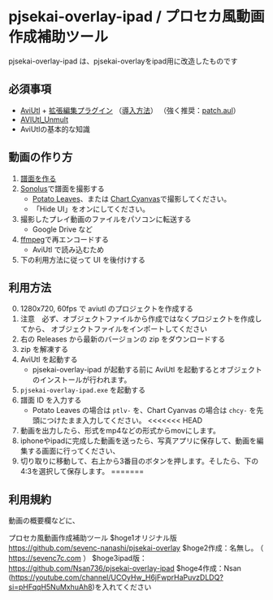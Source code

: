 # pjsekai-overlay-ipad / プロセカ風動画作成補助ツール

pjsekai-overlay-ipad は、pjsekai-overlayをipad用に改造したものです

## 必須事項

- [AviUtl](http://spring-fragrance.mints.ne.jp/aviutl/) + [拡張編集プラグイン](http://spring-fragrance.mints.ne.jp/aviutl/) （[導入方法](https://aviutl.info/dl-innsuto-ru/)）
  （強く推奨：[patch.aul](https://scrapbox.io/ePi5131/patch.aul)）
- [AVIUtl_Unmult](https://github.com/mes51/AVIUtl_Unmult)
- AviUtlの基本的な知識

## 動画の作り方

1. [譜面を作る](https://wiki.purplepalette.net/create-charts)
2. [Sonolus](https://sonolus.com/)で譜面を撮影する
   - [Potato Leaves](https://github.com/sevenc-nanashi/potato_leaves)、または [Chart Cyanvas](https://cc.sevenc7c.com)で撮影してください。
   - 「Hide UI」をオンにしてください。
3. 撮影したプレイ動画のファイルをパソコンに転送する
   - Google Drive など
4. [ffmpeg](https://www.ffmpeg.org/)で再エンコードする
   - AviUtl で読み込むため
5. 下の利用方法に従って UI を後付けする

## 利用方法

0. 1280x720, 60fps で aviutl のプロジェクトを作成する
1. 注意　必ず、オブジェクトファイルから作成ではなくプロジェクトを作成してから、
   オブジェクトファイルをインポートしてください
2. 右の Releases から最新のバージョンの zip をダウンロードする
3. zip を解凍する
4. AviUtl を起動する
   - pjsekai-overlay-ipad が起動する前に AviUtl を起動するとオブジェクトのインストールが行われます。
5. `pjsekai-overlay-ipad.exe` を起動する
6. 譜面 ID を入力する
   - Potato Leaves の場合は `ptlv-` を、Chart Cyanvas の場合は `chcy-` を先頭につけたまま入力してください。
<<<<<<< HEAD
8. 動画を出力したら、形式をmp4などの形式からmovにします。
9. iphoneやipadに完成した動画を送ったら、写真アプリに保存して、動画を編集する画面に行ってください、
10. 切り取りに移動して、右上から3番目のボタンを押します。そしたら、下の4:3を選択して保存します。
=======


## 利用規約

動画の概要欄などに、

プロセカ風動画作成補助ツール
    $hoge1オリジナル版 https://github.com/sevenc-nanashi/pjsekai-overlay
    $hoge2作成：名無し｡ （ https://sevenc7c.com ）
    $hoge3ipad版：https://github.com/Nsan736/pjsekai-overlay-ipad
    $hoge4作成：Nsan  (https://youtube.com/channel/UCOyHw_H6jFwprHaPuvzDLDQ?si=pHFqqH5NuMxhuAh8)を入れてください

